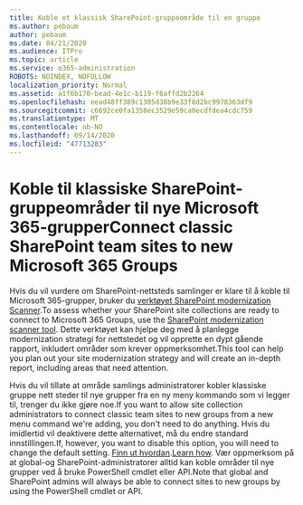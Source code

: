 ```yaml
---
title: Koble et klassisk SharePoint-gruppeområde til en gruppe
ms.author: pebaum
author: pebaum
ms.date: 04/21/2020
ms.audience: ITPro
ms.topic: article
ms.service: o365-administration
ROBOTS: NOINDEX, NOFOLLOW
localization_priority: Normal
ms.assetid: a1f6b170-bead-4e1c-b119-f6affd2b2264
ms.openlocfilehash: eead48ff389c1305d38b9e33f8d2bc9978363df9
ms.sourcegitcommit: c6692ce0fa1358ec3529e59ca0ecdfdea4cdc759
ms.translationtype: MT
ms.contentlocale: nb-NO
ms.lasthandoff: 09/14/2020
ms.locfileid: "47713283"
---
```

# <a name="connect-classic-sharepoint-team-sites-to-new-microsoft-365-groups"></a><span data-ttu-id="d8768-102">Koble til klassiske SharePoint-gruppeområder til nye Microsoft 365-grupper</span><span class="sxs-lookup"><span data-stu-id="d8768-102">Connect classic SharePoint team sites to new Microsoft 365 Groups</span></span>

<span data-ttu-id="d8768-103">Hvis du vil vurdere om SharePoint-nettsteds samlinger er klare til å koble til Microsoft 365-grupper, bruker du [verktøyet SharePoint modernization Scanner](https://go.microsoft.com/fwlink/?linkid=873066).</span><span class="sxs-lookup"><span data-stu-id="d8768-103">To assess whether your SharePoint site collections are ready to connect to Microsoft 365 Groups, use the [SharePoint modernization scanner tool](https://go.microsoft.com/fwlink/?linkid=873066).</span></span> <span data-ttu-id="d8768-104">Dette verktøyet kan hjelpe deg med å planlegge modernization strategi for nettstedet og vil opprette en dypt gående rapport, inkludert områder som krever oppmerksomhet.</span><span class="sxs-lookup"><span data-stu-id="d8768-104">This tool can help you plan out your site modernization strategy and will create an in-depth report, including areas that need attention.</span></span>
  
<span data-ttu-id="d8768-105">Hvis du vil tillate at område samlings administratorer kobler klassiske gruppe nett steder til nye grupper fra en ny meny kommando som vi legger til, trenger du ikke gjøre noe.</span><span class="sxs-lookup"><span data-stu-id="d8768-105">If you want to allow site collection administrators to connect classic team sites to new groups from a new menu command we're adding, you don't need to do anything.</span></span> <span data-ttu-id="d8768-106">Hvis du imidlertid vil deaktivere dette alternativet, må du endre standard innstillingen.</span><span class="sxs-lookup"><span data-stu-id="d8768-106">If, however, you want to disable this option, you will need to change the default setting.</span></span> <span data-ttu-id="d8768-107">[Finn ut hvordan](https://go.microsoft.com/fwlink/?linkid=2004316).</span><span class="sxs-lookup"><span data-stu-id="d8768-107">[Learn how](https://go.microsoft.com/fwlink/?linkid=2004316).</span></span> <span data-ttu-id="d8768-108">Vær oppmerksom på at global-og SharePoint-administratorer alltid kan koble områder til nye grupper ved å bruke PowerShell cmdlet eller API.</span><span class="sxs-lookup"><span data-stu-id="d8768-108">Note that global and SharePoint admins will always be able to connect sites to new groups by using the PowerShell cmdlet or API.</span></span>
  

